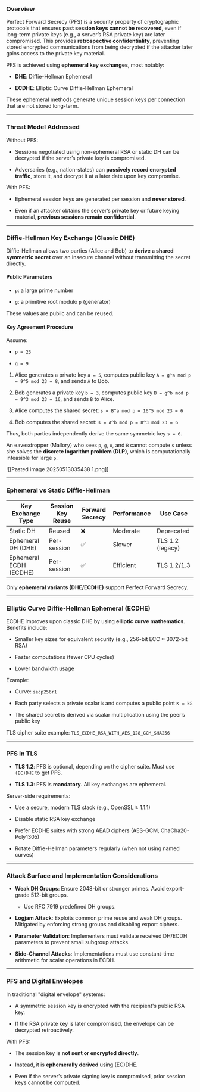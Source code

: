### Overview

Perfect Forward Secrecy (PFS) is a security property of cryptographic protocols that ensures **past session keys cannot be recovered**, even if long-term private keys (e.g., a server’s RSA private key) are later compromised. This provides **retrospective confidentiality**, preventing stored encrypted communications from being decrypted if the attacker later gains access to the private key material.

PFS is achieved using **ephemeral key exchanges**, most notably:

- **DHE**: Diffie-Hellman Ephemeral
    
- **ECDHE**: Elliptic Curve Diffie-Hellman Ephemeral
    

These ephemeral methods generate unique session keys per connection that are not stored long-term.

---

### Threat Model Addressed

Without PFS:

- Sessions negotiated using non-ephemeral RSA or static DH can be decrypted if the server’s private key is compromised.
    
- Adversaries (e.g., nation-states) can **passively record encrypted traffic**, store it, and decrypt it at a later date upon key compromise.
    

With PFS:

- Ephemeral session keys are generated per session and **never stored**.
    
- Even if an attacker obtains the server’s private key or future keying material, **previous sessions remain confidential**.
    

---

### Diffie-Hellman Key Exchange (Classic DHE)

Diffie-Hellman allows two parties (Alice and Bob) to **derive a shared symmetric secret** over an insecure channel without transmitting the secret directly.

#### Public Parameters

- `p`: a large prime number
    
- `g`: a primitive root modulo `p` (generator)
    

These values are public and can be reused.

#### Key Agreement Procedure

Assume:

- `p = 23`
    
- `g = 9`
    

1. Alice generates a private key `a = 5`, computes public key `A = g^a mod p = 9^5 mod 23 = 8`, and sends `A` to Bob.
    
2. Bob generates a private key `b = 3`, computes public key `B = g^b mod p = 9^3 mod 23 = 16`, and sends `B` to Alice.
    
3. Alice computes the shared secret: `s = B^a mod p = 16^5 mod 23 = 6`
    
4. Bob computes the shared secret: `s = A^b mod p = 8^3 mod 23 = 6`
    

Thus, both parties independently derive the same symmetric key `s = 6`.

An eavesdropper (Mallory) who sees `p`, `g`, `A`, and `B` cannot compute `s` unless she solves the **discrete logarithm problem (DLP)**, which is computationally infeasible for large `p`.

![[Pasted image 20250513035438 1.png]]

---

### Ephemeral vs Static Diffie-Hellman

|Key Exchange Type|Session Key Reuse|Forward Secrecy|Performance|Use Case|
|---|---|---|---|---|
|Static DH|Reused|❌|Moderate|Deprecated|
|Ephemeral DH (DHE)|Per-session|✅|Slower|TLS 1.2 (legacy)|
|Ephemeral ECDH (ECDHE)|Per-session|✅|Efficient|TLS 1.2/1.3|

Only **ephemeral variants (DHE/ECDHE)** support Perfect Forward Secrecy.

---

### Elliptic Curve Diffie-Hellman Ephemeral (ECDHE)

ECDHE improves upon classic DHE by using **elliptic curve mathematics**. Benefits include:

- Smaller key sizes for equivalent security (e.g., 256-bit ECC ≈ 3072-bit RSA)
    
- Faster computations (fewer CPU cycles)
    
- Lower bandwidth usage
    

Example:

- Curve: `secp256r1`
    
- Each party selects a private scalar `k` and computes a public point `K = kG`
    
- The shared secret is derived via scalar multiplication using the peer’s public key
    

TLS cipher suite example: `TLS_ECDHE_RSA_WITH_AES_128_GCM_SHA256`

---

### PFS in TLS

- **TLS 1.2**: PFS is optional, depending on the cipher suite. Must use `(EC)DHE` to get PFS.
    
- **TLS 1.3**: PFS is **mandatory**. All key exchanges are ephemeral.
    

Server-side requirements:

- Use a secure, modern TLS stack (e.g., OpenSSL ≥ 1.1.1)
    
- Disable static RSA key exchange
    
- Prefer ECDHE suites with strong AEAD ciphers (AES-GCM, ChaCha20-Poly1305)
    
- Rotate Diffie-Hellman parameters regularly (when not using named curves)
    

---

### Attack Surface and Implementation Considerations

- **Weak DH Groups**: Ensure 2048-bit or stronger primes. Avoid export-grade 512-bit groups.
    
    - Use RFC 7919 predefined DH groups.
        
- **Logjam Attack**: Exploits common prime reuse and weak DH groups. Mitigated by enforcing strong groups and disabling export ciphers.
    
- **Parameter Validation**: Implementers must validate received DH/ECDH parameters to prevent small subgroup attacks.
    
- **Side-Channel Attacks**: Implementations must use constant-time arithmetic for scalar operations in ECDH.
    

---

### PFS and Digital Envelopes

In traditional "digital envelope" systems:

- A symmetric session key is encrypted with the recipient's public RSA key.
    
- If the RSA private key is later compromised, the envelope can be decrypted retroactively.
    

With PFS:

- The session key is **not sent or encrypted directly**.
    
- Instead, it is **ephemerally derived** using (EC)DHE.
    
- Even if the server’s private signing key is compromised, prior session keys cannot be computed.